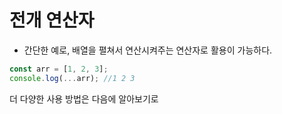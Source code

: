 # 전개 연산자

- 간단한 예로, 배열을 펼쳐서 연산시켜주는 연산자로 활용이 가능하다. 

```javascript
const arr = [1, 2, 3];
console.log(...arr); //1 2 3
```

더 다양한 사용 방법은 다음에 알아보기로